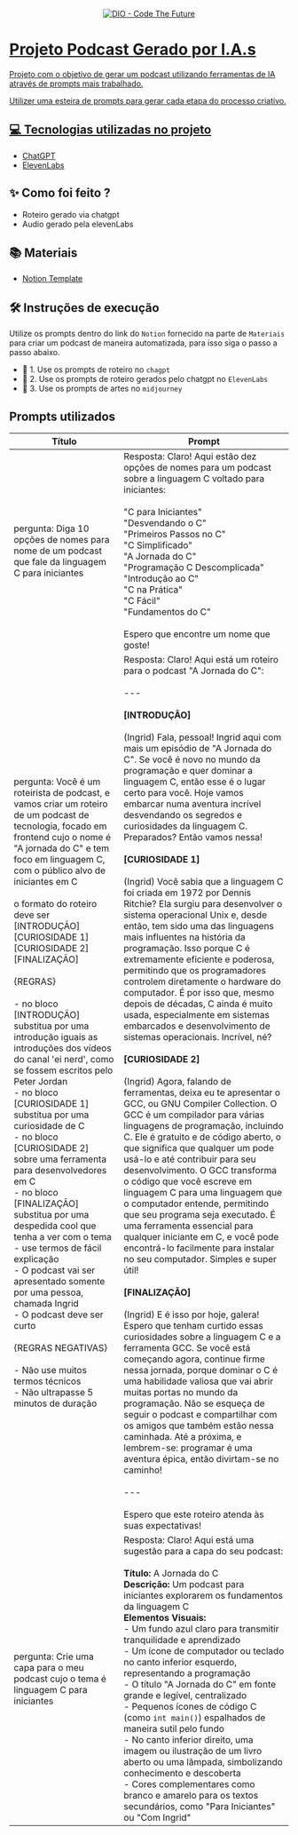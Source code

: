 <p align="center">

<p align="center">
<a href="https://dio.me/">
    <img 
        src="https://img.shields.io/badge/DIO-Code_The_Future-28DA77?logo=youtube" 
        alt="DIO - Code The Future">

# Projeto Podcast Gerado por I.A.s


Projeto com o objetivo de gerar um podcast utilizando ferramentas de IA através de prompts mais trabalhado.

Utilizer uma esteira de prompts para gerar cada etapa do processo criativo.

## 💻 Tecnologias utilizadas no projeto

- [ChatGPT](https://chat.openai.com/) 
- [ElevenLabs](https://beta.elevenlabs.io/)

## ✨ Como foi feito ?

- Roteiro gerado via chatgpt
- Audio gerado pela elevenLabs

## 📚 Materiais

- [Notion Template](https://helpful-jump-17b.notion.site/PAS-Podcast-AI-Studio-210489e15d7a4a73b743bb159e45d06f?pvs=4)


## 🛠️ Instruções de execução

Utilize os prompts dentro do link do `Notion` fornecido na parte de `Materiais` para criar um podcast de maneira automatizada, para isso siga o passo a passo abaixo.

- 🤖 1. Use os prompts de roteiro no `chagpt`
- 🤖 2. Use os prompts de roteiro gerados pelo chatgpt no  `ElevenLabs`
- 🤖 3. Use os prompts de artes no `midjourney`

## Prompts utilizados
| Título          | Prompt |
|-----------------|--------|
| pergunta: Diga 10 opções de nomes para nome de um podcast que fale da  linguagem C para iniciantes  | Resposta: Claro! Aqui estão dez opções de nomes para um podcast sobre a linguagem C voltado para iniciantes:<br><br>"C para Iniciantes"<br>"Desvendando o C"<br>"Primeiros Passos no C"<br>"C Simplificado"<br>"A Jornada do C"<br>"Programação C Descomplicada"<br>"Introdução ao C"<br>"C na Prática"<br>"C Fácil"<br>"Fundamentos do C"<br><br>Espero que encontre um nome que goste! |
| pergunta: Você é um roteirista de podcast, e vamos criar um  roteiro de um podcast de tecnologia, focado em frontend cujo o nome é "A jornada do C" e tem foco em linguagem C,  com o público alvo de iniciantes em C<br><br>o formato do roteiro deve ser<br>[INTRODUÇÃO]<br>[CURIOSIDADE 1]<br>[CURIOSIDADE 2]<br>[FINALIZAÇÃO]<br><br>{REGRAS}<br><br>- no bloco [INTRODUÇÃO] substitua por uma introdução iguais as introduções dos vídeos do canal 'ei nerd', como se fossem escritos pelo Peter Jordan<br>- no bloco [CURIOSIDADE 1] substitua por uma curiosidade de C<br>- no bloco [CURIOSIDADE 2] sobre uma ferramenta para desenvolvedores em C<br>- no bloco [FINALIZAÇÃO] substitua por uma despedida cool que tenha a ver com o tema<br>- use termos de fácil explicação<br>- O podcast vai ser apresentado somente por uma pessoa, chamada Ingrid<br>- O podcast deve ser curto<br><br>{REGRAS NEGATIVAS}<br><br>- Não use muitos termos técnicos<br>- Não ultrapasse 5 minutos de duração | Resposta: Claro! Aqui está um roteiro para o podcast "A Jornada do C":<br><br>---<br><br>**[INTRODUÇÃO]**<br><br>(Ingrid) Fala, pessoal! Ingrid aqui com mais um episódio de "A Jornada do C". Se você é novo no mundo da programação e quer dominar a linguagem C, então esse é o lugar certo para você. Hoje vamos embarcar numa aventura incrível desvendando os segredos e curiosidades da linguagem C. Preparados? Então vamos nessa!<br><br>**[CURIOSIDADE 1]**<br><br>(Ingrid) Você sabia que a linguagem C foi criada em 1972 por Dennis Ritchie? Ela surgiu para desenvolver o sistema operacional Unix e, desde então, tem sido uma das linguagens mais influentes na história da programação. Isso porque C é extremamente eficiente e poderosa, permitindo que os programadores controlem diretamente o hardware do computador. É por isso que, mesmo depois de décadas, C ainda é muito usada, especialmente em sistemas embarcados e desenvolvimento de sistemas operacionais. Incrível, né?<br><br>**[CURIOSIDADE 2]**<br><br>(Ingrid) Agora, falando de ferramentas, deixa eu te apresentar o GCC, ou GNU Compiler Collection. O GCC é um compilador para várias linguagens de programação, incluindo C. Ele é gratuito e de código aberto, o que significa que qualquer um pode usá-lo e até contribuir para seu desenvolvimento. O GCC transforma o código que você escreve em linguagem C para uma linguagem que o computador entende, permitindo que seu programa seja executado. É uma ferramenta essencial para qualquer iniciante em C, e você pode encontrá-lo facilmente para instalar no seu computador. Simples e super útil!<br><br>**[FINALIZAÇÃO]**<br><br>(Ingrid) E é isso por hoje, galera! Espero que tenham curtido essas curiosidades sobre a linguagem C e a ferramenta GCC. Se você está começando agora, continue firme nessa jornada, porque dominar o C é uma habilidade valiosa que vai abrir muitas portas no mundo da programação. Não se esqueça de seguir o podcast e compartilhar com os amigos que também estão nessa caminhada. Até a próxima, e lembrem-se: programar é uma aventura épica, então divirtam-se no caminho!<br><br>---<br><br>Espero que este roteiro atenda às suas expectativas! |
| pergunta: Crie uma capa para o meu podcast cujo o tema é linguagem C para iniciantes | Resposta: Claro! Aqui está uma sugestão para a capa do seu podcast:<br><br>**Título:** A Jornada do C<br>**Descrição:** Um podcast para iniciantes explorarem os fundamentos da linguagem C<br>**Elementos Visuais:**<br>- Um fundo azul claro para transmitir tranquilidade e aprendizado<br>- Um ícone de computador ou teclado no canto inferior esquerdo, representando a programação<br>- O título "A Jornada do C" em fonte grande e legível, centralizado<br>- Pequenos ícones de código C (como `int main()`) espalhados de maneira sutil pelo fundo<br>- No canto inferior direito, uma imagem ou ilustração de um livro aberto ou uma lâmpada, simbolizando conhecimento e descoberta<br>- Cores complementares como branco e amarelo para os textos secundários, como "Para Iniciantes" ou "Com Ingrid" |



